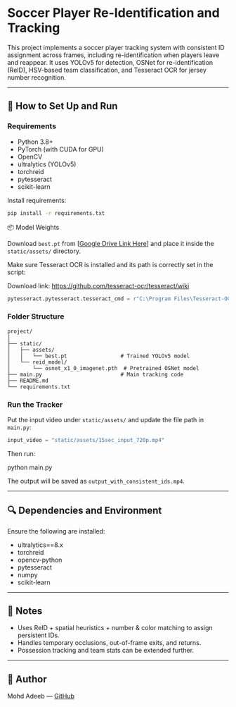 
# Soccer Player Re-Identification and Tracking

This project implements a soccer player tracking system with consistent ID assignment across frames, including re-identification when players leave and reappear. It uses YOLOv5 for detection, OSNet for re-identification (ReID), HSV-based team classification, and Tesseract OCR for jersey number recognition.

---

## 🚀 How to Set Up and Run

### Requirements

- Python 3.8+
- PyTorch (with CUDA for GPU)
- OpenCV
- ultralytics (YOLOv5)
- torchreid
- pytesseract
- scikit-learn

Install requirements:

```bash
pip install -r requirements.txt
```

📦 Model Weights

Download `best.pt` from [[Google Drive Link Here](https://drive.google.com/drive/folders/1Nx6H_n0UUI6L-6i8WknXd4Cv2c3VjZTP?usp=sharing)] and place it inside the `static/assets/` directory.


Make sure Tesseract OCR is installed and its path is correctly set in the script:


Download link: https://github.com/tesseract-ocr/tesseract/wiki

```python
pytesseract.pytesseract.tesseract_cmd = r"C:\Program Files\Tesseract-OCR\tesseract.exe"
```

### Folder Structure

```
project/
│
├── static/
│   ├── assets/
│   │   └── best.pt                 # Trained YOLOv5 model
│   └── reid_model/
│       └── osnet_x1_0_imagenet.pth  # Pretrained OSNet model
├── main.py                         # Main tracking code
├── README.md
└── requirements.txt
```

### Run the Tracker

Put the input video under `static/assets/` and update the file path in `main.py`:

```python
input_video = "static/assets/15sec_input_720p.mp4"
```

Then run:

python main.py


The output will be saved as `output_with_consistent_ids.mp4`.

---

## 🔍 Dependencies and Environment

Ensure the following are installed:

- ultralytics==8.x
- torchreid
- opencv-python
- pytesseract
- numpy
- scikit-learn

---

## 📌 Notes

- Uses ReID + spatial heuristics + number & color matching to assign persistent IDs.
- Handles temporary occlusions, out-of-frame exits, and returns.
- Possession tracking and team stats can be extended further.

---

## 📧 Author

Mohd Adeeb — [GitHub](https://github.com/Dewolf1)
